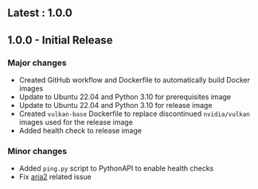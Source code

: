 ## Latest : 1.0.0

## 1.0.0 - Initial Release

### Major changes

*   Created GitHub workflow and Dockerfile to automatically build Docker images
*   Update to Ubuntu 22.04 and Python 3.10 for prerequisites image
*   Update to Ubuntu 22.04 and Python 3.10 for release image
*   Created `vulkan-base` Dockerfile to replace discontinued `nvidia/vulkan` images used for the release image
*   Added health check to release image

### Minor changes

*   Added `ping.py` script to PythonAPI to enable health checks
*   Fix [aria2](https://aria2.github.io/) related issue
